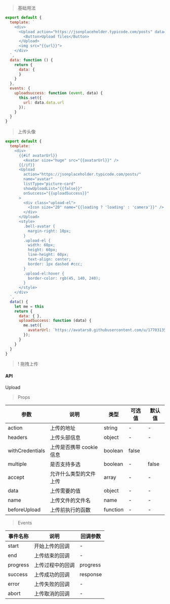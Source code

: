 > 基础用法

```js
export default {
  template: `
    <div>
      <Upload action="https://jsonplaceholder.typicode.com/posts" data="{{data}}">
        <Button>Upload files</Button>
      </Upload>
      <img src="{{url}}">
    </div>
  `,
  data: function () {
    return {
      data: {
      }
    }
  },
  events: {
    uploadsuccess: function (event, data) {
      this.set({
        url: data.data.url
      });
    }
  }
}
```

> 上传头像

```js
export default {
  template: `
    <div>
      {{#if avatarUrl}}
        <Avatar size="huge" src="{{avatarUrl}}" />
      {{/if}}
      <Upload
        action="https://jsonplaceholder.typicode.com/posts/"
        name="avatar"
        listType="picture-card"
        showUploadList="{{false}}"
        onSuccess="{{uploadSuccess}}"
      >
        <div class="upload-el">
          <Icon size="20" name="{{loading ? 'loading' : 'camera'}}" />
        </div>
      </Upload>
      <style>
        .bell-avatar {
          margin-right: 10px;
        }
        .upload-el {
          width: 60px;
          height: 60px;
          line-height: 60px;
          text-align: center;
          border: 1px dashed #ccc;
        }
        .upload-el:hover {
          border-color: rgb(45, 140, 240);
        }
      </style>
    </div>
  `,
  data() {
    let me = this
    return {
      data: { },
      uploadSuccess: function (data) {
        me.set({
          avatarUrl: `https://avatars0.githubusercontent.com/u/17703135?s=400&u=612ef7e55a4394c89e2f53f8f360c9b3b2336ace&v=4`
        });
      }
    }
  }
}

```

>! 拖拽上传

#### API

Upload

> Props

参数 | 说明 | 类型 | 可选值 | 默认值
---|---|---|---|---
action | 上传的地址 | string | - | -
headers | 上传头部信息 | object | - | -
withCredentials | 上传是否携带 cookie 信息 | boolean | false
multiple | 是否支持多选 | boolean | - | false
accept | 允许什么类型的文件上传 | array | - | -
data | 上传需要的值 | object | - | -
name | 上传文件的文件名 | name | - | -
beforeUpload | 上传前执行的函数 | function | - | -

> Events

事件名称 | 说明 | 回调参数
---|---|---
start | 开始上传的回调 | -
end | 上传结束的回调 | -
progress | 上传过程中的回调 | progress
success | 上传成功的回调 | response
error | 上传失败的回调 | -
abort | 上传取消的回调 | -